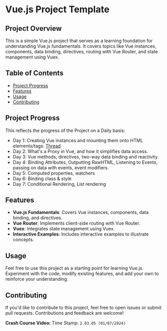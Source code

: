 # Vue.js Project Template

## Project Overview

This is a simple Vue.js project that serves as a learning foundation for understanding Vue.js fundamentals. It covers topics like Vue instances, components, data binding, directives, routing with Vue Router, and state management using Vuex.

## Table of Contents

- [Project Progress](#project-progress)
- [Features](#features)
- [Usage](#usage)
- [Contributing](#contributing)

## Project Progress

This reflects the progress of the Project on a Daily basis:

- Day 1: Creating Vue instances and mounting them onto HTML elements/tags: [Thread](https://twitter.com/ola0luwajj/status/1743268556437860694)
- Day 2: What's a Proxy in Vue, and how it simplifies data access.
- Day 3: Vue methods, directives, two-way data binding and reactivity.
- Day 4: Binding Attributes, Outputting RawHTML, Listening to Events, passing on data with events, event modifiers.
- Day 5: Computed properties, watchers
- Day 6: Binding class & style
- Day 7: Conditional Rendering, List rendering

## Features

- **Vue.js Fundamentals**: Covers Vue instances, components, data binding, and directives.
- **Vue Router**: Implements client-side routing with Vue Router.
- **Vuex**: Integrates state management using Vuex.
- **Interactive Examples**: Includes interactive examples to illustrate concepts.

## Usage

Feel free to use this project as a starting point for learning Vue.js. Experiment with the code, modify existing features, and add your own to reinforce your understanding.

## Contributing

If you'd like to contribute to this project, feel free to open issues or submit pull requests. Contributions and feedback are welcome!

**Crash Course Video:**
Time Stamp: `2.03.05 (01/07/2024)`
